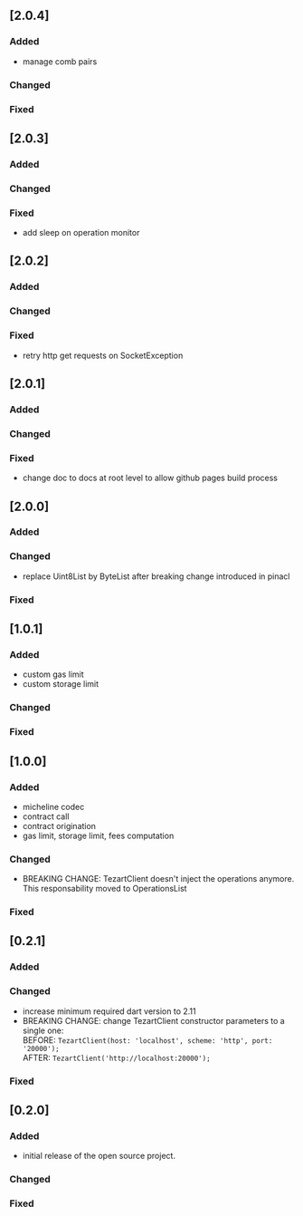 ## [2.0.4]

### Added
- manage comb pairs

### Changed

### Fixed


## [2.0.3]

### Added

### Changed

### Fixed
- add sleep on operation monitor

## [2.0.2]

### Added

### Changed

### Fixed
- retry http get requests on SocketException

## [2.0.1]

### Added

### Changed

### Fixed
- change doc to docs at root level to allow github pages build process

## [2.0.0]

### Added

### Changed
- replace Uint8List by ByteList after breaking change introduced in pinacl

### Fixed

## [1.0.1]

### Added
- custom gas limit
- custom storage limit

### Changed

### Fixed

## [1.0.0]

### Added
- micheline codec
- contract call
- contract origination
- gas limit, storage limit, fees computation

### Changed
- BREAKING CHANGE: TezartClient doesn't inject the operations anymore. This responsability moved to OperationsList

### Fixed

## [0.2.1]

### Added

### Changed
- increase minimum required dart version to 2.11
- BREAKING CHANGE: change TezartClient constructor parameters to a single one:\
  BEFORE: `TezartClient(host: 'localhost', scheme: 'http', port: '20000');`\
  AFTER: `TezartClient('http://localhost:20000');`

### Fixed

## [0.2.0]

### Added
- initial release of the open source project.

### Changed

### Fixed
